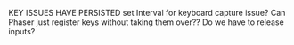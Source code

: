 KEY ISSUES HAVE PERSISTED
  set Interval for keyboard capture issue?
  Can Phaser just register keys without taking them over??
  Do we have to release inputs?